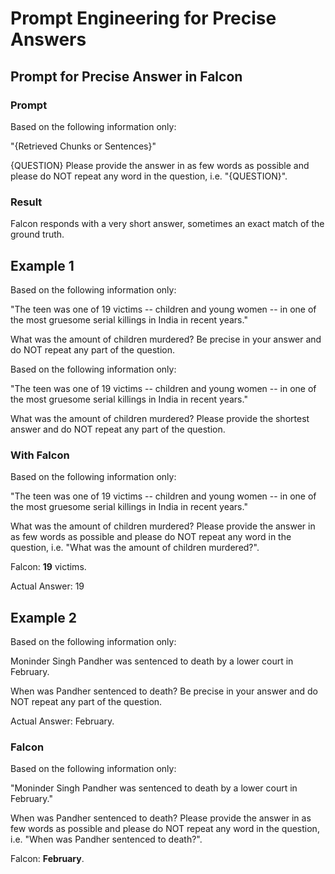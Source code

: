 
# Prompt Engineering for Precise Answers

## Prompt for Precise Answer in Falcon

### Prompt

Based on the following information only: 

"{Retrieved Chunks or Sentences}"

{QUESTION} Please provide the answer in as few words as possible and please do NOT repeat any word in the question, i.e. "{QUESTION}". 

### Result

Falcon responds with a very short answer, sometimes an exact match of the ground truth. 


## Example 1

Based on the following information only: 

"The teen was one of 19 victims -- children and young women -- in one of the most gruesome serial killings in India in recent years."

What was the amount of children murdered? Be precise in your answer and do NOT repeat any part of the question. 



Based on the following information only: 

"The teen was one of 19 victims -- children and young women -- in one of the most gruesome serial killings in India in recent years."

What was the amount of children murdered? Please provide the shortest answer and do NOT repeat any part of the question. 


### With Falcon

Based on the following information only: 

"The teen was one of 19 victims -- children and young women -- in one of the most gruesome serial killings in India in recent years."

What was the amount of children murdered? Please provide the answer in as few words as possible and please do NOT repeat any word in the question, i.e. "What was the amount of children murdered?". 

Falcon: **19** victims.


Actual Answer: 19 


## Example 2

Based on the following information only: 

Moninder Singh Pandher was sentenced to death by a lower court in February.

When was Pandher sentenced to death? Be precise in your answer and do NOT repeat any part of the question. 


Actual Answer: February.



### Falcon


Based on the following information only: 

"Moninder Singh Pandher was sentenced to death by a lower court in February."

When was Pandher sentenced to death? Please provide the answer in as few words as possible and please do NOT repeat any word in the question, i.e. "When was Pandher sentenced to death?". 

Falcon: **February**.

